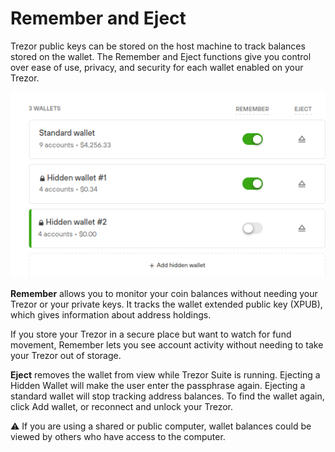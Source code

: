 # Remember and Eject

Trezor public keys can be stored on the host machine to track balances stored on the wallet. The Remember and Eject functions give you control over ease of use, privacy, and security for each wallet enabled on your Trezor.

![](../../.gitbook/assets/image%20%2816%29.png)

**Remember** allows you to monitor your coin balances without needing your Trezor or your private keys. It tracks the wallet extended public key \(XPUB\), which gives information about address holdings. 

If you store your Trezor in a secure place but want to watch for fund movement, Remember lets you see account activity without needing to take your Trezor out of storage. 

**Eject** removes the wallet from view while Trezor Suite is running. Ejecting a Hidden Wallet will make the user enter the passphrase again. Ejecting a standard wallet will stop tracking address balances. To find the wallet again, click Add wallet, or reconnect and unlock your Trezor. 

⚠ If you are using a shared or public computer, wallet balances could be viewed by others who have access to the computer. 



